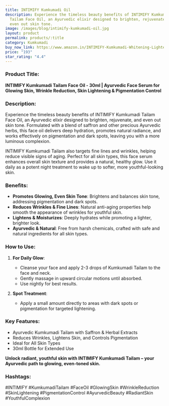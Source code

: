 ```yaml
---
title: INTIMIFY Kumkumadi Oil
description: Experience the timeless beauty benefits of INTIMIFY Kumkumadi
  Tailam Face Oil, an Ayurvedic elixir designed to brighten, rejuvenate, and
  even out skin tone.
image: /images/blog/intimify-kumkumadi-oil.jpg
layout: product
permalink: products/:title
category: Kumkumadi
buy_now_link: https://www.amazon.in/INTIMIFY-Kumkumadi-Whitening-Lightening-Pigmentation/dp/B0BLKK9GN6/ref=sr_1_9?crid=18A5C0Q4K6NJM&tag=m0150-21
price: "193"
star_rating: "4.4"
---
```

### Product Title:
**INTIMIFY Kumkumadi Tailam Face Oil - 30ml | Ayurvedic Face Serum for Glowing Skin, Wrinkle Reduction, Skin Lightening & Pigmentation Control**

### Description:
Experience the timeless beauty benefits of INTIMIFY Kumkumadi Tailam Face Oil, an Ayurvedic elixir designed to brighten, rejuvenate, and even out skin tone. Formulated with a blend of saffron and other precious Ayurvedic herbs, this face oil delivers deep hydration, promotes natural radiance, and works effectively on pigmentation and dark spots, leaving you with a more luminous complexion.

INTIMIFY Kumkumadi Tailam also targets fine lines and wrinkles, helping reduce visible signs of aging. Perfect for all skin types, this face serum enhances overall skin texture and provides a natural, healthy glow. Use it daily as a potent night treatment to wake up to softer, more youthful-looking skin.

### Benefits:
- **Promotes Glowing, Even Skin Tone**: Brightens and balances skin tone, addressing pigmentation and dark spots.
- **Reduces Wrinkles & Fine Lines**: Natural anti-aging properties help smooth the appearance of wrinkles for youthful skin.
- **Lightens & Moisturizes**: Deeply hydrates while promoting a lighter, brighter look.
- **Ayurvedic & Natural**: Free from harsh chemicals, crafted with safe and natural ingredients for all skin types.

### How to Use:
1. **For Daily Glow**:
   - Cleanse your face and apply 2-3 drops of Kumkumadi Tailam to the face and neck.
   - Gently massage in upward circular motions until absorbed.
   - Use nightly for best results.

2. **Spot Treatment**:
   - Apply a small amount directly to areas with dark spots or pigmentation for targeted lightening.

### Key Features:
- Ayurvedic Kumkumadi Tailam with Saffron & Herbal Extracts
- Reduces Wrinkles, Lightens Skin, and Controls Pigmentation
- Ideal for All Skin Types
- 30ml Bottle for Extended Use

**Unlock radiant, youthful skin with INTIMIFY Kumkumadi Tailam – your Ayurvedic path to glowing, even-toned skin.**

### Hashtags:
#INTIMIFY #KumkumadiTailam #FaceOil #GlowingSkin #WrinkleReduction #SkinLightening #PigmentationControl #AyurvedicBeauty #RadiantSkin #YouthfulComplexion
